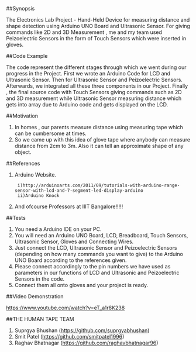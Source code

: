 ##Synopsis

The Electronics Lab Project - Hand-Held Device for measuring distance and shape detection using Arduino UNO Board and Ultrasonic Sensor. For giving commands like 2D and 3D Measurement , me and my team used Peizoelectric Sensors in the form of Touch Sensors which were inserted in gloves.

##Code Example

The code represent the different stages through which we went during our progress in the Project. First we wrote an Arduino Code for LCD and Ultrasonic Sensor. Then for Ultrasonic Sensor and Peizoelectric Sensors. Afterwards, we integrated all these three components in our Project. Finally , the final source code with Touch Sensors giving commands such as 2D and 3D measurement while Ultrasonic Sensor measuring distance which gets into array due to Arduino code and gets displayed on the LCD.

##Motivation

1. In homes , our parents measure distance using measuring tape which can be cumbersome at times.
2. So we came up with this idea of glove tape where anybody can measure distance from 2cm to 3m. Also it can tell an approximate shape of any object.

##References

1. Arduino Website.

        i)http://arduinoarts.com/2011/09/tutorials-with-arduino-range-sensor-with-lcd-and-7-segment-led-display-arduino
        ii)Arduino Knock
2. And ofcourse Professors at IIIT Bangalore!!!!!

##Tests

1. You need a Arduino IDE on your PC.
2. You will need an Arduino UNO Board, LCD, Breadboard, Touch Sensors, Ultrasonic Sensor, Gloves and Connecting Wires.
3. Just connect the LCD, Ultrasonic Sensor and Peizoelectric Sensors (depending on how many commands you want to give) to the Arduino UNO Board according to the references given.
4. Please connect accordingly to the pin numbers we have used as parameters in our functions of LCD and Ultrasonic and Peizoelectric Sensors in the code.
5. Connect them all onto gloves and your project is ready.

##Video Demonstration

https://www.youtube.com/watch?v=eT_a1r8K238

##THE HUMAN TAPE TEAM

1. Suprgya Bhushan (https://github.com/suprgyabhushan)
2. Smit Patel (https://github.com/smitpatel1996)
3. Raghav Bhatnagar (https://github.com/raghavbhatnagar96)



